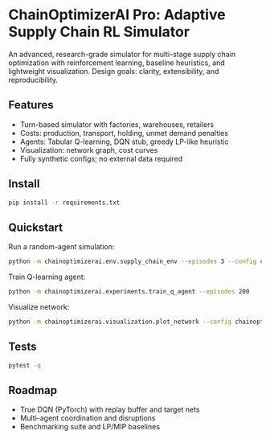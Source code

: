 # ChainOptimizerAI Pro: Adaptive Supply Chain RL Simulator

An advanced, research-grade simulator for multi-stage supply chain optimization with reinforcement learning, baseline heuristics, and lightweight visualization. Design goals: clarity, extensibility, and reproducibility.

## Features

- Turn-based simulator with factories, warehouses, retailers
- Costs: production, transport, holding, unmet demand penalties
- Agents: Tabular Q-learning, DQN stub, greedy LP-like heuristic
- Visualization: network graph, cost curves
- Fully synthetic configs; no external data required

## Install

```bash
pip install -r requirements.txt
```

## Quickstart

Run a random-agent simulation:

```bash
python -m chainoptimizerai.env.supply_chain_env --episodes 3 --config chainoptimizerai/examples/small_chain.json
```

Train Q-learning agent:

```bash
python -m chainoptimizerai.experiments.train_q_agent --episodes 200
```

Visualize network:

```bash
python -m chainoptimizerai.visualization.plot_network --config chainoptimizerai/examples/small_chain.json
```

## Tests

```bash
pytest -q
```

## Roadmap

- True DQN (PyTorch) with replay buffer and target nets
- Multi-agent coordination and disruptions
- Benchmarking suite and LP/MIP baselines


